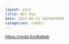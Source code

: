 ```yaml
--- 
layout: post 
title: Nel Asa 
date: 2021-06-23 1624444494 
categories: reddit 
--- 
```

https://redd.it/o6a6eb